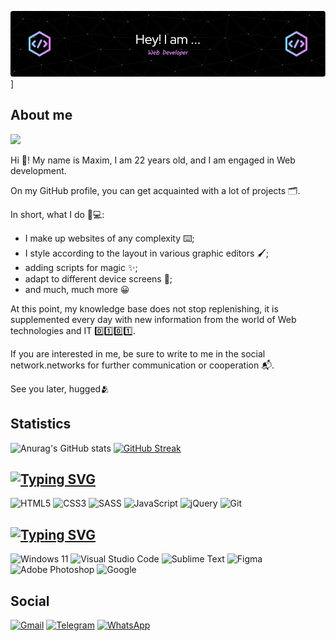 [![Header](https://github.com/MaxWind29/MaxWind29/blob/main/assets/github-header-image.png)](https://vk.com/m4ximka)]

## About me
![](https://komarev.com/ghpvc/?username=MaxWind29&color=blueviolet&style=flat)

Hi 👋! My name is Maxim, I am 22 years old, and I am engaged in Web development.

On my GitHub profile, you can get acquainted with a lot of projects 🗂️.

In short, what I do 👨💻:

- I make up websites of any complexity ⌨️;
- I style according to the layout in various graphic editors 🖌;
- adding scripts for magic ✨;
- adapt to different device screens 📱;
- and much, much more 😀

At this point, my knowledge base does not stop replenishing, it is supplemented every day with new information from the world of Web technologies and IT 0️⃣1️⃣0️⃣1️⃣.

If you are interested in me, be sure to write to me in the social network.networks for further communication or cooperation 📬.

See you later, hugged🫂

## Statistics

![Anurag's GitHub stats](https://github-readme-stats.vercel.app/api?username=MaxWind29&show_icons=true&theme=tokyonight)
[![GitHub Streak](http://github-readme-streak-stats.herokuapp.com?user=MaxWind29&theme=tokyonight&hide_border=true)](https://git.io/streak-stats)

## [![Typing SVG](https://readme-typing-svg.herokuapp.com?font=Fira+Code&pause=1000&color=B98DEB&width=435&lines=Skills)](https://git.io/typing-svg)

![HTML5](https://img.shields.io/badge/html5-%23E34F26.svg?style=for-the-badge&logo=html5&logoColor=white)
![CSS3](https://img.shields.io/badge/css3-%231572B6.svg?style=for-the-badge&logo=css3&logoColor=white)
![SASS](https://img.shields.io/badge/SASS-hotpink.svg?style=for-the-badge&logo=SASS&logoColor=white)
![JavaScript](https://img.shields.io/badge/javascript-%23323330.svg?style=for-the-badge&logo=javascript&logoColor=%23F7DF1E)
![jQuery](https://img.shields.io/badge/jquery-%230769AD.svg?style=for-the-badge&logo=jquery&logoColor=white)
![Git](https://img.shields.io/badge/git-%23F05033.svg?style=for-the-badge&logo=git&logoColor=white)

## [![Typing SVG](https://readme-typing-svg.herokuapp.com?font=Fira+Code&pause=1000&color=B98DEB&width=435&lines=Tools)](https://git.io/typing-svg)

![Windows 11](https://img.shields.io/badge/Windows%2011-%230079d5.svg?style=for-the-badge&logo=Windows%2011&logoColor=white)
![Visual Studio Code](https://img.shields.io/badge/Visual%20Studio%20Code-0078d7.svg?style=for-the-badge&logo=visual-studio-code&logoColor=white)
![Sublime Text](https://img.shields.io/badge/sublime_text-%23575757.svg?style=for-the-badge&logo=sublime-text&logoColor=important)
![Figma](https://img.shields.io/badge/figma-%23F24E1E.svg?style=for-the-badge&logo=figma&logoColor=white)
![Adobe Photoshop](https://img.shields.io/badge/adobe%20photoshop-%2331A8FF.svg?style=for-the-badge&logo=adobe%20photoshop&logoColor=white)
![Google](https://img.shields.io/badge/google-4285F4?style=for-the-badge&logo=google&logoColor=white)

## Social

[![Gmail](https://img.shields.io/badge/Gmail-D14836?style=for-the-badge&logo=gmail&logoColor=white)](mailto:max.show.200122@gmail.com)
[![Telegram](https://img.shields.io/badge/Telegram-2CA5E0?style=for-the-badge&logo=telegram&logoColor=white)](https://t.me/Apelsin4ik29)
[![WhatsApp](https://img.shields.io/badge/WhatsApp-25D366?style=for-the-badge&logo=whatsapp&logoColor=white)](tel:+79525647148)
